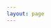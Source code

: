```yaml
---
layout: page
---
```


<div id="mse"></div>
<Vid src="https://raw.lincdn.com/videos/landscape/nafudidi/nafudidi_32aFad.mp4"/>
<script speed>
let player = new Player({
  id: 'mse',
  url: 'https://raw.lincdn.com/videos/landscape/nafudidi/nafudidi_32aFad.mp4'
});
</script>